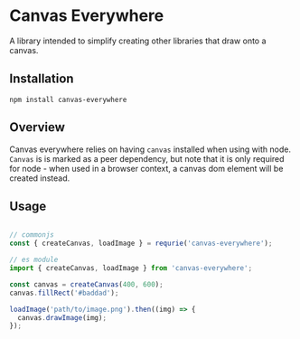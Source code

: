 # Canvas Everywhere

A library intended to simplify creating
other libraries that draw onto a canvas.

## Installation

`npm install canvas-everywhere`

## Overview

Canvas everywhere relies on having `canvas` installed when using with
node. `Canvas` is is marked as a peer dependency, but note that it is
only required for node - when used in a browser context, a canvas dom
element will be created instead.

## Usage

```js

// commonjs
const { createCanvas, loadImage } = requrie('canvas-everywhere');

// es module
import { createCanvas, loadImage } from 'canvas-everywhere';

const canvas = createCanvas(400, 600);
canvas.fillRect('#baddad');

loadImage('path/to/image.png').then((img) => {
  canvas.drawImage(img);
});

```
